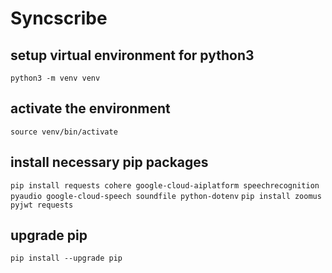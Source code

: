 # Syncscribe

## setup virtual environment for python3
`python3 -m venv venv`

## activate the environment
`source venv/bin/activate`

## install necessary pip packages
`pip install requests cohere google-cloud-aiplatform speechrecognition pyaudio google-cloud-speech soundfile python-dotenv`
`pip install zoomus pyjwt requests`

## upgrade pip
`pip install --upgrade pip`